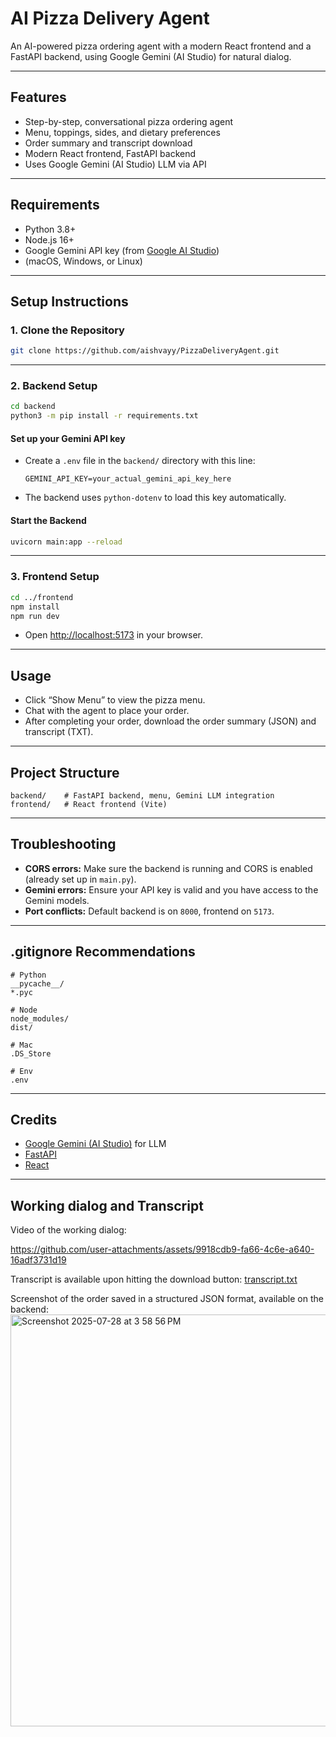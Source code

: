 # AI Pizza Delivery Agent

An AI-powered pizza ordering agent with a modern React frontend and a FastAPI backend, using Google Gemini (AI Studio) for natural dialog.

---

## Features

- Step-by-step, conversational pizza ordering agent
- Menu, toppings, sides, and dietary preferences
- Order summary and transcript download
- Modern React frontend, FastAPI backend
- Uses Google Gemini (AI Studio) LLM via API

---

## Requirements

- Python 3.8+
- Node.js 16+
- Google Gemini API key (from [Google AI Studio](https://aistudio.google.com/app/apikey))
- (macOS, Windows, or Linux)

---

## Setup Instructions

### 1. **Clone the Repository**

```bash
git clone https://github.com/aishvayy/PizzaDeliveryAgent.git
```

---

### 2. **Backend Setup**

```bash
cd backend
python3 -m pip install -r requirements.txt
```

#### **Set up your Gemini API key**
- Create a `.env` file in the `backend/` directory with this line:
  ```
  GEMINI_API_KEY=your_actual_gemini_api_key_here
  ```
- The backend uses `python-dotenv` to load this key automatically.

#### **Start the Backend**

```bash
uvicorn main:app --reload
```

---

### 3. **Frontend Setup**

```bash
cd ../frontend
npm install
npm run dev
```

- Open [http://localhost:5173](http://localhost:5173) in your browser.

---

## Usage

- Click “Show Menu” to view the pizza menu.
- Chat with the agent to place your order.
- After completing your order, download the order summary (JSON) and transcript (TXT).

---

## Project Structure

```
backend/    # FastAPI backend, menu, Gemini LLM integration
frontend/   # React frontend (Vite)
```

---

## Troubleshooting

- **CORS errors:** Make sure the backend is running and CORS is enabled (already set up in `main.py`).
- **Gemini errors:** Ensure your API key is valid and you have access to the Gemini models.
- **Port conflicts:** Default backend is on `8000`, frontend on `5173`.

---

## .gitignore Recommendations

```
# Python
__pycache__/
*.pyc

# Node
node_modules/
dist/

# Mac
.DS_Store

# Env
.env
```
---

## Credits

- [Google Gemini (AI Studio)](https://aistudio.google.com/) for LLM
- [FastAPI](https://fastapi.tiangolo.com/)
- [React](https://react.dev/) 

---

## Working dialog and Transcript

Video of the working dialog: 

https://github.com/user-attachments/assets/9918cdb9-fa66-4c6e-a640-16adf3731d19

Transcript is available upon hitting the download button: 
[transcript.txt](https://github.com/user-attachments/files/21471049/transcript.txt)

Screenshot of the order saved in a structured JSON format, available on the backend: <img width="632" height="659" alt="Screenshot 2025-07-28 at 3 58 56 PM" src="https://github.com/user-attachments/assets/fdcb2cfc-5b62-4b9b-9b55-fb979870e9c1" />

